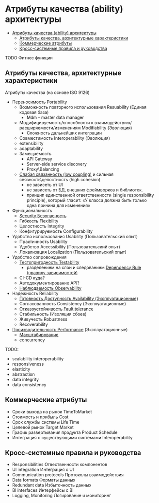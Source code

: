 # Атрибуты качества (ability) архитектуры

- [Атрибуты качества (ability) архитектуры](#атрибуты-качества-ability-архитектуры)
  - [Атрибуты качества, архитектурные характеристики](#атрибуты-качества-архитектурные-характеристики)
  - [Коммерческие атрибуты](#коммерческие-атрибуты)
  - [Кросс-системные правила и руководства](#кросс-системные-правила-и-руководства)

TODO Фитнес функции

## Атрибуты качества, архитектурные характеристики

Атрибуты качества (на основе ISO 9126)
  
- Переносимость Portability
  - Возможность повторного использования Resuability (Единая кодовая база)
    - Mdm - master data manager
  - Модифицируемость/способности к взаимодействию/расширяемости/изменениям Modifiability (Эволюция)
    - Сложность дальнейших интеграции
  - Совместимость Interoperability (Эволюция)
  - extensibility
  - adaptability
  - Замещаемость
    - API Gateway
    - Server-side service discovery
    - Proxy\Balancing
  - [Слабая связанность (low coupling)](https://medium.com/german-gorelkin/low-coupling-high-cohesion-d36369fb1be9) и сильная связность\целостность (high cohesion)
    - не зависеть от UI
    - не зависеть от БД, внешних фреймворков и библиотек.
    - принцип единственной ответственности (single responsibility principle), который гласит: «У класса должна быть только одна причина для изменения»
- Функциональность
  - [Security Безопасность](ability/security.md)
  - Гибкость Flexibility
  - Целостность Integrity
  - Конфигурируемость Configurability
- Удобство использования Usability (Пользовательский опыт)
  - Практичность Usability
  - Удобство Accessibility (Пользовательский опыт)
  - Локализация Localization (Пользовательский опыт)
- Удобство сопровождения
  - [Тестопригодность Testability](ability/testability.md)
    - разделением на слои и следованием [Dependency Rule (правилу зависимостей)](https://habr.com/ru/company/mobileup/blog/335382/)
  - CI-CD куда?
  - Автодокументирование API?
  - [Наблюдаемость Observability](ability/observability.md)
- Надежность Reliability
  - [Готовность Доступность Availability (Эксплуатационные)](ability/availability.md)
  - Согласованность Consistency (Эксплуатационные)
  - [Отказоустойчивость Fault tolerance](ability/faulttolerance.md)
  - Стабильность (Изоляция сбоев)
  - Живучесть Robustness
  - Recoverability
- [Производительность Performance](ability/performance.md) (Эксплуатационные)
  - [Масштабирование](ability/load.balancing.md)
  - concurrency

TODO:

- scalability interoperability
- responsiveness
- elasticity
- abstraction
- data integrity
- data consistency

## Коммерческие атрибуты

- Сроки выхода на рынок TimeToMarket
- Стоимость и прибыль Cost
- Срок службы системы Life Time
- Целевой рынок Target Market
- График развертывания продукта Product Schedule
- Интеграция с существующими системами Interoperability

## Кросс-системные правила и руководства

- Responsibilities Отвественности компонентов
- Ul integration Интеграция с UI
- Communication protocols Протоколы взаимодействия
- Data formats Форматы данных
- Redundant data Избыточность данных
- BI interfaces Интерфейсы с BI
- Logging, Monitoring Логирование и мониторинг
